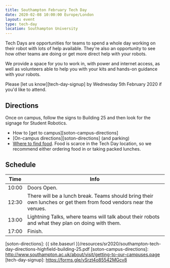 ```yaml
---
title: Southampton February Tech Day
date: 2020-02-08 10:00:00 Europe/London
layout: event
type: tech-day
location: Southampton University
---
```


Tech Days are opportunities for teams to spend a whole day working on their
robot with lots of help available. They're also an opportunity to see how other
teams are doing or get more direct help with your robots.

We provide a space for you to work in, with power and internet access, as well
as volunteers able to help you with your kits and hands-on guidance with your
robots.

Please [let us know][tech-day-signup] by Wednesday 5th February 2020 if you'd like to attend.

## Directions

Once on campus, follow the signs to Building 25 and then look for the signage
for Student Robotics.

* How to [get to campus][soton-campus-directions]
* [On-campus directions][soton-directions] (and parking)
* [Where to find food][soton-food-map]. Food is scarce in the Tech Day location,
  so we recommend either ordering food in or taking packed lunches.

## Schedule

| Time  | Info |
|-------|------|
| 10:00 | Doors Open. |
| 12:30 | There will be a lunch break. Teams should bring their own lunches or get them from food vendors near the venues. |
| 13:00 | Lightning Talks, where teams will talk about their robots and what they plan on doing with them. |
| 17:00 | Finish. |

[teams-contact]: mailto:teams@studentrobotics.org
[soton-food-map]: https://goo.gl/yYlfs5
[soton-directions]: {{ site.baseurl }}/resources/sr2020/southampton-tech-day-directions-highfield-building-25.pdf
[soton-campus-directions]: http://www.southampton.ac.uk/about/visit/getting-to-our-campuses.page
[tech-day-signup]: https://forms.gle/vSrzt4o85542MGcv8
